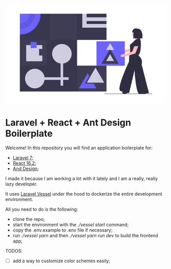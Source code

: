 ![](./abstract.png)

# Laravel + React + Ant Design Boilerplate

Welcome! In this repository you will find an application boilerplate for:

* [Laravel 7](https://laravel.com/);
* [React 16.2](https://reactjs.org/);
* [And Design](https://ant.design/);

I made it because I am working a lot with it lately and I am a really, really lazy developer.

It uses [Laravel Vessel](https://vessel.shippingdocker.com/) under the hood to dockerize the entire development environment.

All you need to do is the following:

* clone the repo;
* start the environment with the _./vessel start_ command;
* copy the .env.example to .env file if necessary;
* run _./vessel yarn_ and then _./vessel yarn run dev_ to build the frontend app;

TODOS:

* [ ] add a way to customize color schemes easily;

